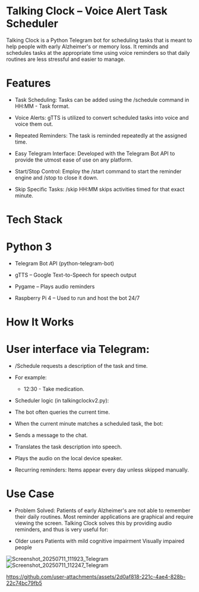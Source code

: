# Talking Clock – Voice Alert Task Scheduler
Talking Clock is a Python Telegram bot for scheduling tasks that is meant to help people with early Alzheimer's or memory loss. It reminds and schedules tasks at the appropriate time using voice reminders so that daily routines are less stressful and easier to manage.

# Features

* Task Scheduling: Tasks can be added using the /schedule command in HH:MM - Task format.

* Voice Alerts: gTTS is utilized to convert scheduled tasks into voice and voice them out.

* Repeated Reminders: The task is reminded repeatedly at the assigned time.

* Easy Telegram Interface: Developed with the Telegram Bot API to provide the utmost ease of use on any platform.

* Start/Stop Control: Employ the /start command to start the reminder engine and /stop to close it down.

* Skip Specific Tasks: /skip HH:MM skips activities timed for that exact minute.

# Tech Stack
# Python 3

* Telegram Bot API (python-telegram-bot)

* gTTS – Google Text-to-Speech for speech output

* Pygame – Plays audio reminders

* Raspberry Pi 4 – Used to run and host the bot 24/7

# How It Works

# User interface via Telegram:

* /Schedule requests a description of the task and time.

* For example:
  * 12:30 - Take medication.

* Scheduler logic (in talkingclockv2.py):

* The bot often queries the current time.

* When the current minute matches a scheduled task, the bot:

* Sends a message to the chat.

* Translates the task description into speech.

* Plays the audio on the local device speaker.

* Recurring reminders: Items appear every day unless skipped manually.

# Use Case

* Problem Solved: Patients of early Alzheimer's are not able to remember their daily routines. Most reminder applications are graphical and require viewing the screen. Talking Clock solves this by providing audio reminders, and thus is very useful for:

* Older users Patients with mild cognitive impairment Visually impaired people
  
![Screenshot_20250711_111923_Telegram](https://github.com/user-attachments/assets/a423224d-926c-462a-8afc-de88a461a8e1)
![Screenshot_20250711_112247_Telegram](https://github.com/user-attachments/assets/c9db434c-0f2d-4066-acea-51519fbdbd80)


https://github.com/user-attachments/assets/2d0af818-221c-4ae4-828b-22c74bc79fb5

